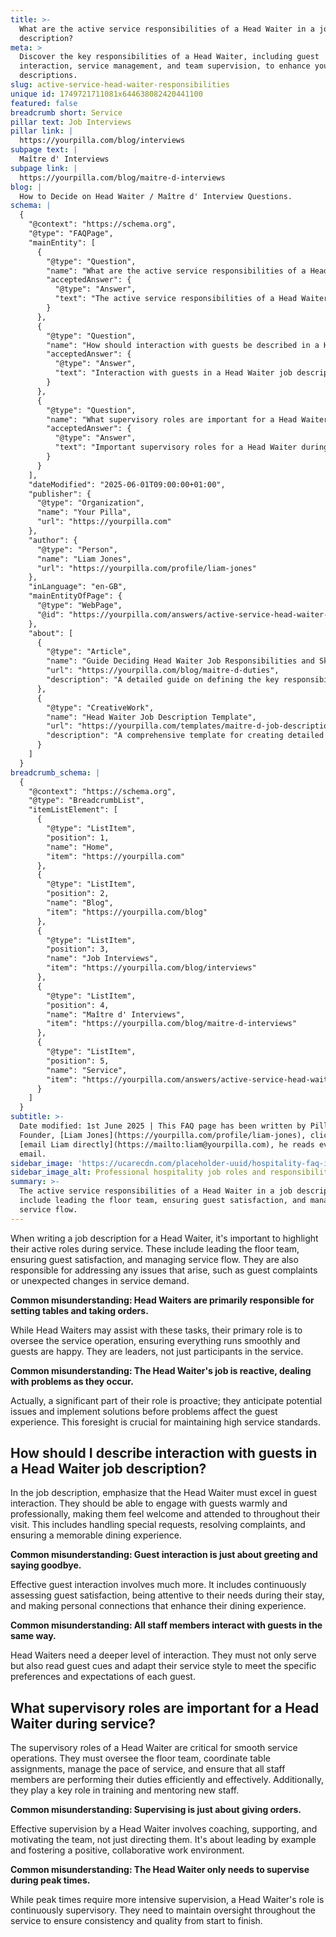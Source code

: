 ```yaml
---
title: >-
  What are the active service responsibilities of a Head Waiter in a job
  description?
meta: >
  Discover the key responsibilities of a Head Waiter, including guest
  interaction, service management, and team supervision, to enhance your job
  descriptions.
slug: active-service-head-waiter-responsibilities
unique id: 1749721711081x644638082420441100
featured: false
breadcrumb short: Service
pillar text: Job Interviews
pillar link: |
  https://yourpilla.com/blog/interviews
subpage text: |
  Maître d' Interviews
subpage link: |
  https://yourpilla.com/blog/maitre-d-interviews
blog: |
  How to Decide on Head Waiter / Maître d' Interview Questions.
schema: |
  {
    "@context": "https://schema.org",
    "@type": "FAQPage",
    "mainEntity": [
      {
        "@type": "Question",
        "name": "What are the active service responsibilities of a Head Waiter in a job description?",
        "acceptedAnswer": {
          "@type": "Answer",
          "text": "The active service responsibilities of a Head Waiter in a job description include leading the floor team, ensuring guest satisfaction, and managing the service flow. A Head Waiter is responsible for addressing issues such as guest complaints or unexpected changes in service demand. They are also expected to be proactive, anticipating potential issues and implementing solutions to enhance the guest experience."
        }
      },
      {
        "@type": "Question",
        "name": "How should interaction with guests be described in a Head Waiter job description?",
        "acceptedAnswer": {
          "@type": "Answer",
          "text": "Interaction with guests in a Head Waiter job description should be described as warm and professional. A Head Waiter should make guests feel welcome and attended to, handling special requests, resolving complaints, and ensuring a memorable dining experience. They must continuously assess guest satisfaction and adapt their service style to meet guest needs."
        }
      },
      {
        "@type": "Question",
        "name": "What supervisory roles are important for a Head Waiter during service?",
        "acceptedAnswer": {
          "@type": "Answer",
          "text": "Important supervisory roles for a Head Waiter during service include overseeing the floor team, coordinating table assignments, managing the pace of service, and ensuring staff performance. A Head Waiter should also train and mentor new staff, maintain quality and consistency throughout the service, and foster a positive work environment through effective leadership."
        }
      }
    ],
    "dateModified": "2025-06-01T09:00:00+01:00",
    "publisher": {
      "@type": "Organization",
      "name": "Your Pilla",
      "url": "https://yourpilla.com"
    },
    "author": {
      "@type": "Person",
      "name": "Liam Jones",
      "url": "https://yourpilla.com/profile/liam-jones"
    },
    "inLanguage": "en-GB",
    "mainEntityOfPage": {
      "@type": "WebPage",
      "@id": "https://yourpilla.com/answers/active-service-head-waiter-responsibilities"
    },
    "about": [
      {
        "@type": "Article",
        "name": "Guide Deciding Head Waiter Job Responsibilities and Skills",
        "url": "https://yourpilla.com/blog/maitre-d-duties",
        "description": "A detailed guide on defining the key responsibilities and necessary skills for Head Waiters."
      },
      {
        "@type": "CreativeWork",
        "name": "Head Waiter Job Description Template",
        "url": "https://yourpilla.com/templates/maitre-d-job-description",
        "description": "A comprehensive template for creating detailed job descriptions for Head Waiter positions."
      }
    ]
  }
breadcrumb_schema: |
  {
    "@context": "https://schema.org",
    "@type": "BreadcrumbList",
    "itemListElement": [
      {
        "@type": "ListItem",
        "position": 1,
        "name": "Home",
        "item": "https://yourpilla.com"
      },
      {
        "@type": "ListItem",
        "position": 2,
        "name": "Blog",
        "item": "https://yourpilla.com/blog"
      },
      {
        "@type": "ListItem",
        "position": 3,
        "name": "Job Interviews",
        "item": "https://yourpilla.com/blog/interviews"
      },
      {
        "@type": "ListItem",
        "position": 4,
        "name": "Maître d' Interviews",
        "item": "https://yourpilla.com/blog/maitre-d-interviews"
      },
      {
        "@type": "ListItem",
        "position": 5,
        "name": "Service",
        "item": "https://yourpilla.com/answers/active-service-head-waiter-responsibilities"
      }
    ]
  }
subtitle: >-
  Date modified: 1st June 2025 | This FAQ page has been written by Pilla
  Founder, [Liam Jones](https://yourpilla.com/profile/liam-jones), click to
  [email Liam directly](https://mailto:liam@yourpilla.com), he reads every
  email.
sidebar_image: 'https://ucarecdn.com/placeholder-uuid/hospitality-faq-image.jpg'
sidebar_image_alt: Professional hospitality job roles and responsibilities
summary: >-
  The active service responsibilities of a Head Waiter in a job description
  include leading the floor team, ensuring guest satisfaction, and managing the
  service flow.
---
```

When writing a job description for a Head Waiter, it's important to highlight their active roles during service. These include leading the floor team, ensuring guest satisfaction, and managing service flow. They are also responsible for addressing any issues that arise, such as guest complaints or unexpected changes in service demand.

**Common misunderstanding: Head Waiters are primarily responsible for setting tables and taking orders.**

While Head Waiters may assist with these tasks, their primary role is to oversee the service operation, ensuring everything runs smoothly and guests are happy. They are leaders, not just participants in the service.

**Common misunderstanding: The Head Waiter's job is reactive, dealing with problems as they occur.**

Actually, a significant part of their role is proactive; they anticipate potential issues and implement solutions before problems affect the guest experience. This foresight is crucial for maintaining high service standards.

## How should I describe interaction with guests in a Head Waiter job description?

In the job description, emphasize that the Head Waiter must excel in guest interaction. They should be able to engage with guests warmly and professionally, making them feel welcome and attended to throughout their visit. This includes handling special requests, resolving complaints, and ensuring a memorable dining experience.

**Common misunderstanding: Guest interaction is just about greeting and saying goodbye.**

Effective guest interaction involves much more. It includes continuously assessing guest satisfaction, being attentive to their needs during their stay, and making personal connections that enhance their dining experience.

**Common misunderstanding: All staff members interact with guests in the same way.**

Head Waiters need a deeper level of interaction. They must not only serve but also read guest cues and adapt their service style to meet the specific preferences and expectations of each guest.

## What supervisory roles are important for a Head Waiter during service?

The supervisory roles of a Head Waiter are critical for smooth service operations. They must oversee the floor team, coordinate table assignments, manage the pace of service, and ensure that all staff members are performing their duties efficiently and effectively. Additionally, they play a key role in training and mentoring new staff.

**Common misunderstanding: Supervising is just about giving orders.**

Effective supervision by a Head Waiter involves coaching, supporting, and motivating the team, not just directing them. It's about leading by example and fostering a positive, collaborative work environment.

**Common misunderstanding: The Head Waiter only needs to supervise during peak times.**

While peak times require more intensive supervision, a Head Waiter's role is continuously supervisory. They need to maintain oversight throughout the service to ensure consistency and quality from start to finish.
